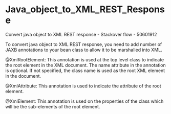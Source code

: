# Java_object_to_XML_REST_Response
Convert java object to XML REST response - Stackover flow - 50601912

To convert java object to XML REST response, you need to add number of JAXB annotations to your bean class to allow it to be marshalled into XML.

@XmlRootElement: This annotation is used at the top level class to indicate the root element in the XML document. The name attribute in the annotation is optional. If not specified, the class name is used as the root XML element in the document.

@XmlAttribute: This annotation is used to indicate the attribute of the root element.

@XmlElement: This annotation is used on the properties of the class which will be the sub-elements of the root element.
